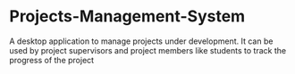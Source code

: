 # Projects-Management-System
A desktop application to manage projects under development. It can be used by project supervisors and project members like students to track the progress of the project
